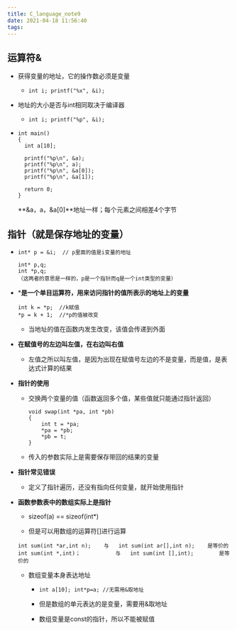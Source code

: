 ```yaml
---
title: C_language_note9
date: 2021-04-18 11:56:40
tags:
---
```


## 运算符&

- 获得变量的地址，它的操作数必须是变量

  - ```
    int i; printf("%x", &i);
    ```

- 地址的大小是否与int相同取决于编译器

  - ```
    int i; printf("%p", &i);
    ```

    

- ```
  int main()
  {
  	int a[10];
  	
  	printf("%p\n", &a);
   	printf("%p\n", a);
   	printf("%p\n", &a[0]);
   	printf("%p\n", &a[1]);
   	
  	return 0;
  } 
  ```

  **&a，a，&a[0]**地址一样；每个元素之间相差4个字节



## 指针（就是保存地址的变量）

- ```
  int* p = &i;  // p里面的值是i变量的地址
  ```

  ```
  int* p,q;
  int *p,q;
  （这两者的意思是一样的，p是一个指针而q是一个int类型的变量）
  ```

- ***是一个单目运算符，用来访问指针的值所表示的地址上的变量**

  ```
  int k = *p;  //k赋值
  *p = k + 1;  //*p的值被改变
  ```

  - 当地址的值在函数内发生改变，该值会传递到外面

- **在赋值号的左边叫左值，在右边叫右值**
  
  - 左值之所以叫左值，是因为出现在赋值号左边的不是变量，而是值，是表达式计算的结果

- **指针的使用**

  - 交换两个变量的值（函数返回多个值，某些值就只能通过指针返回）

    ```
    void swap(int *pa, int *pb)
    {
    	int t = *pa;
    	*pa = *pb;
    	*pb = t;
    }
    ```

    

  - 传入的参数实际上是需要保存带回的结果的变量

- **指针常见错误**

  - 定义了指针遍历，还没有指向任何变量，就开始使用指针

- **函数参数表中的数组实际上是指针**

  - sizeof(a) == sizeof(int*)

  - 但是可以用数组的运算符[]进行运算

  ```
  int sum(int *ar,int n);  	 与	 int sum(int ar[],int n);	 是等价的
  int sum(int *,int)；    		与	int sum(int [],int);		是等价的
  ```

  - 数组变量本身表达地址

    - ```
      int a[10]; int*p=a; //无需用&取地址
      ```

    - 但是数组的单元表达的是变量，需要用&取地址
    - 数组变量是const的指针，所以不能被赋值

